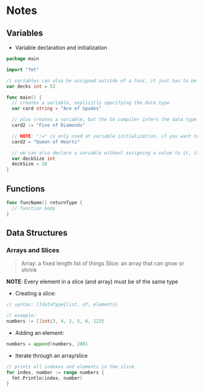 # Notes

## Variables

- Variable declaration and initialization

```go
package main

import "fmt"

// variables can also be assigned outside of a func, it just has to be done with long syntax
var decks int = 52

func main() {
  // creates a variable, explicitly specifying the data type
  var card string = "Ace of Spades"

  // also creates a variable, but the Go compiler infers the data type from whatever value you're assigning to the variable
  card2 := "Five of Diamonds"

  // NOTE: ":=" is only used at variable initialization, if you want to reassign another value, you can use "="
  card2 = "Queen of Hearts"

  // we can also declare a variable without assigning a value to it, it can be assigned later
  var deckSize int
  deckSize = 20
}
```

## Functions

```go
func funcName() returnType {
  // function body
}
```

## Data Structures

### Arrays and Slices

> Array: a fixed length list of things
> Slice: an array that can grow or shrink

**NOTE**: Every element in a slice (and array) must be of the same type

- Creating a slice:

```go
// syntax: []dataType{list, of, elements}

// example:
numbers := []int{3, 4, 2, 5, 6, 123}
```

- Adding an element:

```go
numbers = append(numbers, 200)
```

- Iterate through an array/slice

```go
// prints all indexes and elements in the slice
for index, number := range numbers {
  fmt.Println(index, number)
}
```
